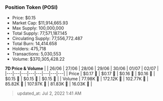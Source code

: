 
  ### Position Token (POSI)
  - Price: $0.15
  - Market Cap: $11,914,665.93
  - Max Supply: 100,000,000
  - Total Supply: 77,571,187.145
  - Circulating Supply: 77,556,772.487
  - Total Burn: 14,414.658
  - Holders: 475,718
  - Transactions: 5,030,553
  - Volume: $370,305,428.22

  **7D Price & Volume**
  | | 26&#x2F;06 | 27&#x2F;06 | 28&#x2F;06 | 29&#x2F;06 | 30&#x2F;06 | 01&#x2F;07 | 02&#x2F;07 |
  |---|---|---|---|---|---|---|---|
  | Price | $0.17 🔻 | $0.17 🔻 | $0.16 🔻 | $0.16 🔻 | $0.15 🔻 | $0.15 🔻 | $0.15 🚀 |
  | Volume | 77.98K 🔻 | 172.12K 🚀 | 102.77K 🔻 | 85.82K 🔻 | 107.97K 🚀 | 81.83K 🔻 | 16.03K 🔻 |

  > updated_at: Jul 2, 2022 1:41 AM
